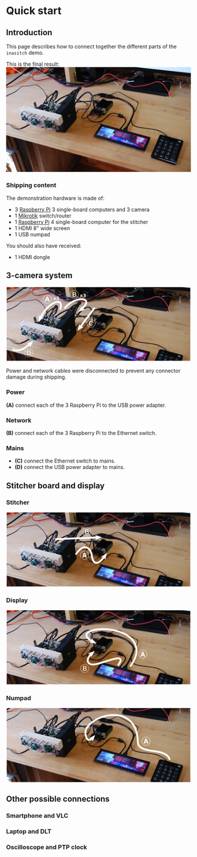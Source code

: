 # Quick start
## Introduction
This page describes how to connect together the different parts of the ``inasitch`` demo.

This is the final result:
![](pics/overview.jpg)

### Shipping content
The demonstration hardware is made of:
 - 3 [Raspberry Pi](https://www.raspberrypi.org) 3 single-board computers and 3 camera
 - 1 [Mikrotik](https://mikrotik.com) switch/router
 - 1 [Raspberry Pi](https://www.raspberrypi.org) 4 single-board computer for the stitcher
 - 1 HDMI 8" wide screen
 - 1 USB numpad

You should also have received:
 - 1 HDMI dongle

## 3-camera system

![](pics/overview1.jpg)

Power and network cables were disconnected to prevent any connector damage during shipping.

### Power
**(A)** connect each of the 3 Raspberry Pi to the USB power adapter.

### Network
**(B)** connect each of the 3 Raspberry Pi to the Ethernet switch.

### Mains
- **(C)** connect the Ethernet switch to mains.
- **(D)** connect the USB power adapter to mains.

## Stitcher board and display
### Stitcher
![](pics/overview2.jpg)

### Display
![](pics/overview3.jpg)

### Numpad
![](pics/overview4.jpg)

## Other possible connections
### Smartphone and VLC
### Laptop and DLT
### Oscilloscope and PTP clock

